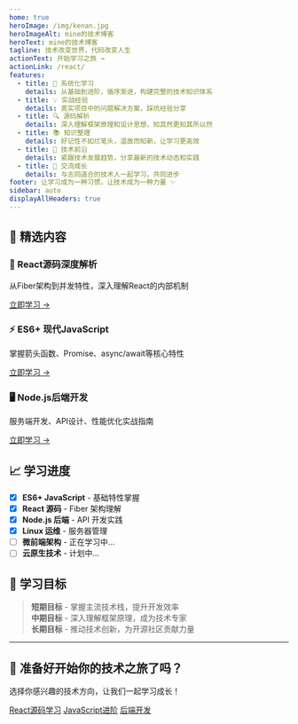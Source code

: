 ```yaml
---
home: true
heroImage: /img/kenan.jpg
heroImageAlt: mine的技术博客
heroText: mine的技术博客
tagline: 技术改变世界，代码改变人生
actionText: 开始学习之旅 →
actionLink: /react/
features:
  - title: 🎯 系统化学习
    details: 从基础到进阶，循序渐进，构建完整的技术知识体系
  - title: 💡 实战经验
    details: 真实项目中的问题解决方案，踩坑经验分享
  - title: 🔍 源码解析
    details: 深入理解框架原理和设计思想，知其然更知其所以然
  - title: 📚 知识整理
    details: 好记性不如烂笔头，温故而知新，让学习更高效
  - title: 🚀 技术前沿
    details: 紧跟技术发展趋势，分享最新的技术动态和实践
  - title: 🤝 交流成长
    details: 与志同道合的技术人一起学习，共同进步
footer: 让学习成为一种习惯，让技术成为一种力量 ✨
sidebar: auto
displayAllHeaders: true
---
```


## 🌟 精选内容

<div class="feature-panel">
  <div class="feature-item">
    <h3>🚀 React源码深度解析</h3>
    <p>从Fiber架构到并发特性，深入理解React的内部机制</p>
    <a href="/react/" class="feature-link">立即学习 →</a>
  </div>
  
  <div class="feature-item">
    <h3>⚡ ES6+ 现代JavaScript</h3>
    <p>掌握箭头函数、Promise、async/await等核心特性</p>
    <a href="/es6+/" class="feature-link">立即学习 →</a>
  </div>
  
  <div class="feature-item">
    <h3>🖥️ Node.js后端开发</h3>
    <p>服务端开发、API设计、性能优化实战指南</p>
    <a href="/nodejs/" class="feature-link">立即学习 →</a>
  </div>
</div>

## 📈 学习进度

- [x] **ES6+ JavaScript** - 基础特性掌握
- [x] **React 源码** - Fiber 架构理解
- [x] **Node.js 后端** - API 开发实践
- [x] **Linux 运维** - 服务器管理
- [ ] **微前端架构** - 正在学习中...
- [ ] **云原生技术** - 计划中...

## 🎯 学习目标

> **短期目标** - 掌握主流技术栈，提升开发效率  
> **中期目标** - 深入理解框架原理，成为技术专家  
> **长期目标** - 推动技术创新，为开源社区贡献力量

---

<div class="cta-section">
  <h2>🚀 准备好开始你的技术之旅了吗？</h2>
  <p>选择你感兴趣的技术方向，让我们一起学习成长！</p>
  <div class="cta-buttons">
    <a href="/react/" class="cta-button primary">React源码学习</a>
    <a href="/es6+/" class="cta-button secondary">JavaScript进阶</a>
    <a href="/nodejs/" class="cta-button secondary">后端开发</a>
  </div>
</div>
